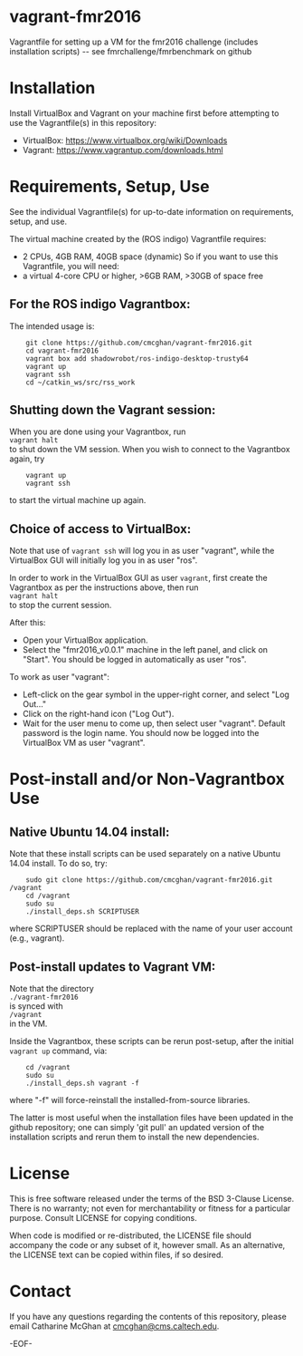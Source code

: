 # vagrant-fmr2016
Vagrantfile for setting up a VM for the fmr2016 challenge (includes installation scripts) -- see fmrchallenge/fmrbenchmark on github


Installation
============

Install VirtualBox and Vagrant on your machine first before attempting to use the Vagrantfile(s) in this repository:
* VirtualBox: https://www.virtualbox.org/wiki/Downloads
* Vagrant: https://www.vagrantup.com/downloads.html


Requirements, Setup, Use
========================

See the individual Vagrantfile(s) for up-to-date information on requirements, setup, and use.

The virtual machine created by the (ROS indigo) Vagrantfile requires:
* 2 CPUs, 4GB RAM, 40GB space (dynamic)
So if you want to use this Vagrantfile, you will need:
* a virtual 4-core CPU or higher, >6GB RAM, >30GB of space free

For the ROS indigo Vagrantbox:
----------------------------

The intended usage is:
```
    git clone https://github.com/cmcghan/vagrant-fmr2016.git
    cd vagrant-fmr2016
    vagrant box add shadowrobot/ros-indigo-desktop-trusty64
    vagrant up
    vagrant ssh
    cd ~/catkin_ws/src/rss_work
```

Shutting down the Vagrant session:
----------------------------------

When you are done using your Vagrantbox, run  
    `vagrant halt`  
to shut down the VM session. When you wish to connect to the Vagrantbox again, try
```
    vagrant up
    vagrant ssh
```
to start the virtual machine up again.

Choice of access to VirtualBox:
-------------------------------

Note that use of `vagrant ssh` will log you in as user "vagrant", while the VirtualBox GUI will initially log you in as user "ros".

In order to work in the VirtualBox GUI as user `vagrant`, first create the Vagrantbox as per the instructions above, then run  
    `vagrant halt`  
to stop the current session.

After this:
* Open your VirtualBox application.
* Select the "fmr2016_v0.0.1" machine in the left panel, and click on "Start".
You should be logged in automatically as user "ros".

To work as user "vagrant":
* Left-click on the gear symbol in the upper-right corner, and select "Log Out..."
* Click on the right-hand icon ("Log Out").
* Wait for the user menu to come up, then select user "vagrant". Default password is the login name.
You should now be logged into the VirtualBox VM as user "vagrant".


Post-install and/or Non-Vagrantbox Use
======================================

Native Ubuntu 14.04 install:
----------------------------

Note that these install scripts can be used separately on a native Ubuntu 14.04 install. To do so, try:
```
    sudo git clone https://github.com/cmcghan/vagrant-fmr2016.git /vagrant
    cd /vagrant
    sudo su
    ./install_deps.sh SCRIPTUSER
```
where SCRIPTUSER should be replaced with the name of your user account (e.g., vagrant).

Post-install updates to Vagrant VM:
-----------------------------------

Note that the directory  
    `./vagrant-fmr2016`  
is synced with  
    `/vagrant`  
in the VM.

Inside the Vagrantbox, these scripts can be rerun post-setup, after the initial `vagrant up` command, via:
```
    cd /vagrant
    sudo su
    ./install_deps.sh vagrant -f
```
where "-f" will force-reinstall the installed-from-source libraries.

The latter is most useful when the installation files have been updated in the github repository; one can simply 'git pull' an updated version of the installation scripts and rerun them to install the new dependencies.


License
=======

This is free software released under the terms of the BSD 3-Clause License. There is no warranty; not even for merchantability or fitness for a particular purpose. Consult LICENSE for copying conditions.

When code is modified or re-distributed, the LICENSE file should accompany the code or any subset of it, however small. As an alternative, the LICENSE text can be copied within files, if so desired.


Contact
=======

If you have any questions regarding the contents of this repository, please email Catharine McGhan at <cmcghan@cms.caltech.edu>.

-EOF-
